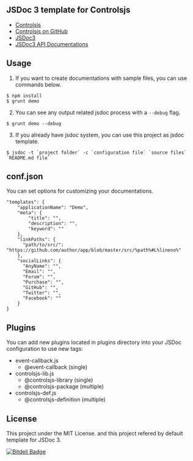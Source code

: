 JSDoc 3 template for Controlsjs
---
- [Controlsjs](http://controlsjs.com/)
- [Controlsjs on GitHub](https://github.com/controlsjs/controls.js)
- [JSDoc3](https://github.com/jsdoc3/jsdoc)
- [JSDoc3 API Documentations](http://usejsdoc.org)

Usage
---
1. If you want to create documentations with sample files, you can use commands below.
```
$ npm install
$ grunt demo
```

2. You can see any output related jsdoc process with a `--debug` flag.
```
$ grunt demo --debug
```

3. If you already have jsdoc system, you can use this project as jsdoc template.
```
$ jsdoc -t `project folder` -c `configuration file` `source files` `README.md file`
```

conf.json
---
You can set options for customizing your documentations.

```
"templates": {
    "applicationName": "Demo",
    "meta": {
        "title": "",
        "description": "",
        "keyword": ""
    },
    "linkPaths": {
      "path/to/src/": "https://github.com/author/app/blob/master/src/%path%#L%lineno%"
    },
    "socialLinks": {
      "AnyName": "",
      "Email": "",
      "Forum": "",
      "Purchase": "",
      "GitHub": "",
      "Twitter": "",
      "Facebook": ""
    }
}
```

Plugins
---
You can add new plugins located in plugins directory into your JSDoc configuration to use new tags:
* event-callback.js
  * @event-callback (single)
* controlsjs-lib.js
  * @controlsjs-library (single)
  * @controlsjs-package (multiple)
* controlsjs-def.js
  * @controlsjs-definition (multiple)

License
---
This project under the MIT License. and this project refered by default template for JSDoc 3.

[![Bitdeli Badge](https://d2weczhvl823v0.cloudfront.net/davidshimjs/jaguarjs-jsdoc/trend.png)](https://bitdeli.com/free "Bitdeli Badge")

